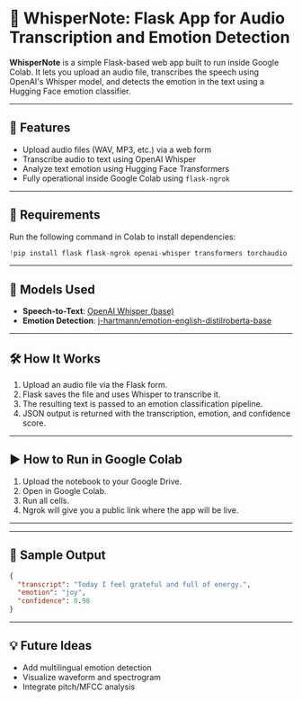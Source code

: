 

# 📓 WhisperNote: Flask App for Audio Transcription and Emotion Detection

**WhisperNote** is a simple Flask-based web app built to run inside Google Colab. It lets you upload an audio file, transcribes the speech using OpenAI's Whisper model, and detects the emotion in the text using a Hugging Face emotion classifier.

---

## 🚀 Features

* Upload audio files (WAV, MP3, etc.) via a web form
* Transcribe audio to text using OpenAI Whisper
* Analyze text emotion using Hugging Face Transformers
* Fully operational inside Google Colab using `flask-ngrok`

---

## 🔧 Requirements

Run the following command in Colab to install dependencies:

```python
!pip install flask flask-ngrok openai-whisper transformers torchaudio
```

---

## 🧠 Models Used

* **Speech-to-Text**: [OpenAI Whisper (base)](https://github.com/openai/whisper)
* **Emotion Detection**: [j-hartmann/emotion-english-distilroberta-base](https://huggingface.co/j-hartmann/emotion-english-distilroberta-base)

---

## 🛠 How It Works

1. Upload an audio file via the Flask form.
2. Flask saves the file and uses Whisper to transcribe it.
3. The resulting text is passed to an emotion classification pipeline.
4. JSON output is returned with the transcription, emotion, and confidence score.

---

## ▶️ How to Run in Google Colab

1. Upload the notebook to your Google Drive.
2. Open in Google Colab.
3. Run all cells.
4. Ngrok will give you a public link where the app will be live.

---

---

## 🧪 Sample Output

```json
{
  "transcript": "Today I feel grateful and full of energy.",
  "emotion": "joy",
  "confidence": 0.98
}
```

---

## 💡 Future Ideas

* Add multilingual emotion detection
* Visualize waveform and spectrogram
* Integrate pitch/MFCC analysis

